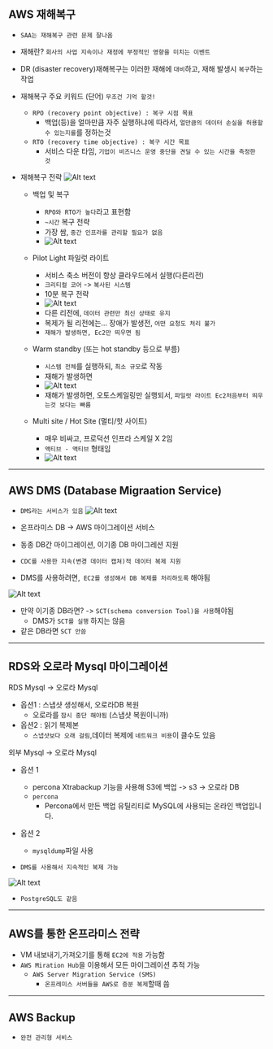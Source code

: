 ## AWS 재해복구

- `SAA는 재해복구 관련 문제 잘나옴`
- 재해란? `회사의 사업 지속이나 재정에 부정적인 영향을 미치는 이벤트`
- DR (disaster recovery)재해복구는 이러한 재해에 `대비`하고, 재해 발생시 `복구`하는 작업


- 재해복구 주요 키워드 (단어) `무조건 기억 할것!`
  - `RPO (recovery point objective) : 복구 시점 목표`
    - 백업(등)을 얼마만큼 자주 실행하냐에 따라서, `얼만큼의 데이터 손실을 허용할 수 있는지를`를 정하는것
  - `RTO (recovery time objective) : 복구 시간 목표`
    - 서비스 다운 타임, `기업이 비즈니스 운영 중단을 견딜 수 있는 시간을 측정한 것`


- 재해복구 전략 
![Alt text](../etc/image2/%EC%9E%AC%ED%95%B4%EB%B3%B5%EA%B5%AC%20%EC%A0%84%EB%9E%B5.png)



  - 백업 및 복구
    - `RPO와 RTO가 높다`라고 표현함
    - `~시간` 복구 전략
    - 가장 쌈, `중간 인프라를 관리할 필요가 없음`
    - ![Alt text](../etc/image2/%EC%9E%AC%ED%95%B4%EB%B3%B5%EA%B5%AC%EC%A0%84%EB%9E%B5-%EB%B0%B1%EC%97%85%EB%B3%B5%EA%B5%AC.png)





  - Pilot Light 파일럿 라이트
    - 서비스 축소 버전이 항상 클라우드에서 실행(다른리전)
    - `크리티컬 코어` -> `복사된 시스템`
    - 10분 복구 전략
    - ![Alt text](../etc/image2/%EC%9E%AC%ED%95%B4%EB%B3%B5%EA%B5%AC%EC%A0%84%EB%9E%B5-%ED%8C%8C%EC%9D%BC%EB%9F%BF%EB%9D%BC%EC%9D%B4%ED%8A%B8.png)
    - 다른 리전에, `데이터 관련만 최신 상태로 유지`
    - 복제가 될 리전에는... 장애가 발생전, `어떤 요청도 처리 불가`
    - `재해가 발생하면, Ec2만 띄우면 됨`






  - Warm standby (또는 hot standby 등으로 부름)
    - `시스템 전체`를 실행하되, `최소 규모`로 작동
    - 재해가 발생하면
    - ![Alt text](../etc/image2/%EC%9E%AC%ED%95%B4%EB%B3%B5%EA%B5%AC%EC%A0%84%EB%9E%B5-%EC%9B%9C%EC%8A%A4%ED%83%A0%EB%B0%94%EC%9D%B4.png)
    - 재해가 발생하면, 오토스케일링만 실행되서, `파일럿 라이트 Ec2처음부터 띄우는것 보다는 빠름`


  - Multi site / Hot Site (멀티/핫 사이트)
    - 매우 비싸고, 프로덕션 인프라 스케일 X 2임 
    - `액티브 - 액티브` 형태임
    - ![Alt text](../etc/image2/%EC%9E%AC%ED%95%B4%EB%B3%B5%EA%B5%AC%EC%A0%84%EB%9E%B5-%EB%8B%A4%EC%A4%91%EC%82%AC%EC%9D%B4%ED%8A%B8.png)


--------------------------------------------------
## AWS DMS (Database Migraation Service)

- `DMS라는 서비스가 있음`
![Alt text](../etc/image2/DMS.png)


- 온프라미스 DB -> AWS 마이그레이션 서비스
- 동종 DB간 마이그레이션, 이기종 DB 마이그레션 지원
- `CDC를 사용한 지속(변경 데이터 캡쳐)적 데이터 복제 지원`
- DMS를 사용하려면,` EC2를 생성해서 DB 복제를 처리하도록` 해야됨


![Alt text](../etc/image/DMS.png)

- 만약 이기종 DB라면? -> `SCT(schema conversion Tool)을 사용`해야됨
  - DMS가 `SCT를 실행` 하지는 않음
- 같은 DB라면 `SCT 안씀`



-------------------------------------
## RDS와 오로라 Mysql 마이그레이션

RDS Mysql -> 오로라 Mysql
- 옵션1 : 스냅샷 생성해서, 오로라DB 복원
  - 오로라를 `잠시 중단 해야됨` (스냅샷 복원이니까)
- 옵션2 : 읽기 복제본
  - `스냅샷보다 오래 걸림`,데이터 복제에 `네트워크 비용`이 클수도 있음

외부 Mysql -> 오로라 Mysql
- 옵션 1
  - percona Xtrabackup 기능을 사용해 S3에 백업 -> s3 -> 오로라 DB
  - `percona`
    - Percona에서 만든 백업 유틸리티로 MySQL에 사용되는 온라인 백업입니다. 
- 옵션 2
  - `mysqldump`파일 사용

- `DMS를 사용해서 지속적인 복제 가능`

![Alt text](../etc/image2/RDS%EB%A7%88%EC%9D%B4%EA%B7%B8%EB%A0%88%EC%9D%B4%EC%85%98%EC%A0%84%EB%9E%B5.png)

- `PostgreSQL도 같음`


---------------------------------
## AWS를 통한 온프라미스 전략

- VM 내보내기,가져오기를 통해 `EC2에 적용` 가능함
- `AWS Miration Hub`을 이용해서 모든 마이그레이션 추적 가능
  - `AWS Server Migration Service (SMS)`
    - `온프레미스 서버들을 AWS로 증분 복제`할때 씀

-------------------------------------
## AWS Backup

- `완전 관리형 서비스`




















